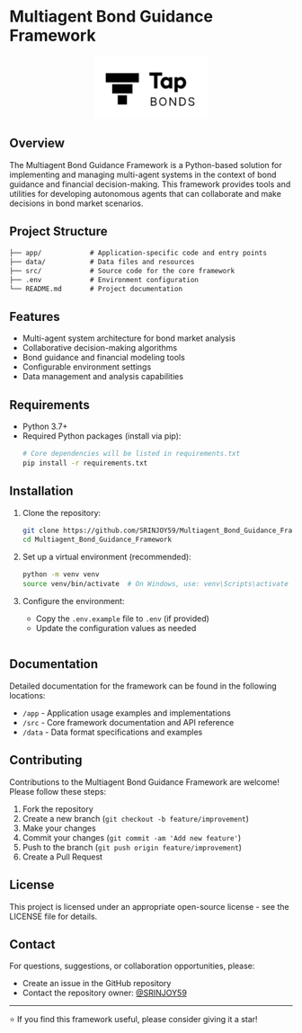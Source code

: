 # Multiagent Bond Guidance Framework

<p align="center">
  <img src="tapbondlogo.png" alt="Framework Logo" width="200"/>
</p>

## Overview

The Multiagent Bond Guidance Framework is a Python-based solution for implementing and managing multi-agent systems in the context of bond guidance and financial decision-making. This framework provides tools and utilities for developing autonomous agents that can collaborate and make decisions in bond market scenarios.

## Project Structure

```
├── app/            # Application-specific code and entry points
├── data/           # Data files and resources
├── src/            # Source code for the core framework
├── .env            # Environment configuration
└── README.md       # Project documentation
```

## Features

- Multi-agent system architecture for bond market analysis
- Collaborative decision-making algorithms
- Bond guidance and financial modeling tools
- Configurable environment settings
- Data management and analysis capabilities

## Requirements

- Python 3.7+
- Required Python packages (install via pip):
  ```bash
  # Core dependencies will be listed in requirements.txt
  pip install -r requirements.txt
  ```

## Installation

1. Clone the repository:
   ```bash
   git clone https://github.com/SRINJOY59/Multiagent_Bond_Guidance_Framework.git
   cd Multiagent_Bond_Guidance_Framework
   ```

2. Set up a virtual environment (recommended):
   ```bash
   python -m venv venv
   source venv/bin/activate  # On Windows, use: venv\Scripts\activate
   ```



4. Configure the environment:
   - Copy the `.env.example` file to `.env` (if provided)
   - Update the configuration values as needed


   ```

## Documentation

Detailed documentation for the framework can be found in the following locations:
- `/app` - Application usage examples and implementations
- `/src` - Core framework documentation and API reference
- `/data` - Data format specifications and examples

## Contributing

Contributions to the Multiagent Bond Guidance Framework are welcome! Please follow these steps:

1. Fork the repository
2. Create a new branch (`git checkout -b feature/improvement`)
3. Make your changes
4. Commit your changes (`git commit -am 'Add new feature'`)
5. Push to the branch (`git push origin feature/improvement`)
6. Create a Pull Request

## License

This project is licensed under an appropriate open-source license - see the LICENSE file for details.

## Contact

For questions, suggestions, or collaboration opportunities, please:
- Create an issue in the GitHub repository
- Contact the repository owner: [@SRINJOY59](https://github.com/SRINJOY59)

---

⭐ If you find this framework useful, please consider giving it a star!

